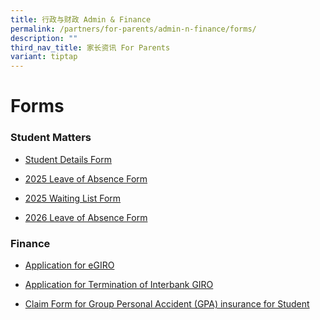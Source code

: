 ```yaml
---
title: 行政与财政 Admin & Finance
permalink: /partners/for-parents/admin-n-finance/forms/
description: ""
third_nav_title: 家长资讯 For Parents
variant: tiptap
---
```

<h1>Forms</h1>
<h3>Student Matters</h3>
<ul data-tight="true" class="tight">
<li>
<p><a href="https://pg.moe.edu.sg/forms/sdf" rel="noopener noreferrer nofollow" target="_blank">Student Details Form</a>
</p>
</li>
<li>
<p><a href="https://go.gov.sg/2025-loa-form-tns" rel="noopener noreferrer nofollow" target="_blank">2025 Leave of Absence Form</a>
</p>
</li>
<li>
<p><a href="https://go.gov.sg/2025-waiting-list" rel="noopener nofollow" target="_blank">2025 Waiting List Form</a>
</p>
</li>
<li>
<p><a href="https://go.gov.sg/2026-loa-form-tns" rel="noopener noreferrer nofollow" target="_blank">2026 Leave of Absence Form</a>
</p>
</li>
</ul>
<h3>Finance</h3>
<ul data-tight="true" class="tight">
<li>
<p><a href="https://www.moe.gov.sg/financial-matters/fees/egiro" rel="noopener noreferrer nofollow" target="_blank">Application for eGIRO</a>
</p>
</li>
<li>
<p><a href="/files/GIRO_Termination_Form_reviseSep19.pdf" rel="noopener noreferrer nofollow" target="_blank">Application for Termination of Interbank GIRO</a>
</p>
</li>
<li>
<p><a href="https://www.income.com.sg/group-insurance-for-schools-and-centres-and-moe/group-personal-accident-for-students" rel="noopener noreferrer nofollow" target="_blank">Claim Form for Group Personal Accident (GPA) insurance for Student</a>
</p>
</li>
</ul>
<p></p>
